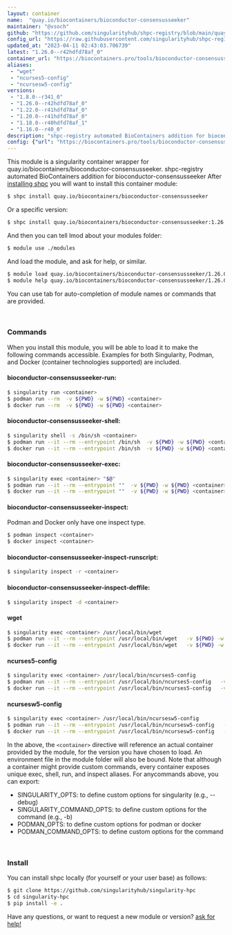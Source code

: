 ```yaml
---
layout: container
name:  "quay.io/biocontainers/bioconductor-consensusseeker"
maintainer: "@vsoch"
github: "https://github.com/singularityhub/shpc-registry/blob/main/quay.io/biocontainers/bioconductor-consensusseeker/container.yaml"
config_url: "https://raw.githubusercontent.com/singularityhub/shpc-registry/main/quay.io/biocontainers/bioconductor-consensusseeker/container.yaml"
updated_at: "2023-04-11 02:43:03.706739"
latest: "1.26.0--r42hdfd78af_0"
container_url: "https://biocontainers.pro/tools/bioconductor-consensusseeker"
aliases:
 - "wget"
 - "ncurses5-config"
 - "ncursesw5-config"
versions:
 - "1.8.0--r341_0"
 - "1.26.0--r42hdfd78af_0"
 - "1.22.0--r41hdfd78af_0"
 - "1.20.0--r41hdfd78af_0"
 - "1.18.0--r40hdfd78af_1"
 - "1.16.0--r40_0"
description: "shpc-registry automated BioContainers addition for bioconductor-consensusseeker"
config: {"url": "https://biocontainers.pro/tools/bioconductor-consensusseeker", "maintainer": "@vsoch", "description": "shpc-registry automated BioContainers addition for bioconductor-consensusseeker", "latest": {"1.26.0--r42hdfd78af_0": "sha256:28d6e2e693e769f81dfeb1f45762fa508adce593103ceb8f402942f680251706"}, "tags": {"1.8.0--r341_0": "sha256:dc8f12362f56063ed369aa5b9b987b0cd830dffdbf8f2c63e59b3470ad70dfaf", "1.26.0--r42hdfd78af_0": "sha256:28d6e2e693e769f81dfeb1f45762fa508adce593103ceb8f402942f680251706", "1.22.0--r41hdfd78af_0": "sha256:48e08dcf0aa5863e8bb3720fb8f173c5c34f257ef18d7af2a4bd099c5daf7eb4", "1.20.0--r41hdfd78af_0": "sha256:4416079b34875cdb62ca1abd3a21576e8e565cfaf6c6ad189ab7fecaa455cf2d", "1.18.0--r40hdfd78af_1": "sha256:4e4aa8bae59070dab7dd6ee06b42e4339104eedeef76d43d86f392ad5b952407", "1.16.0--r40_0": "sha256:a5ec5df8846213068f860595368c39b31e96fab080a9e0024aba9fd750a7ba25"}, "docker": "quay.io/biocontainers/bioconductor-consensusseeker", "aliases": {"wget": "/usr/local/bin/wget", "ncurses5-config": "/usr/local/bin/ncurses5-config", "ncursesw5-config": "/usr/local/bin/ncursesw5-config"}}
---
```


This module is a singularity container wrapper for quay.io/biocontainers/bioconductor-consensusseeker.
shpc-registry automated BioContainers addition for bioconductor-consensusseeker
After [installing shpc](#install) you will want to install this container module:


```bash
$ shpc install quay.io/biocontainers/bioconductor-consensusseeker
```

Or a specific version:

```bash
$ shpc install quay.io/biocontainers/bioconductor-consensusseeker:1.26.0--r42hdfd78af_0
```

And then you can tell lmod about your modules folder:

```bash
$ module use ./modules
```

And load the module, and ask for help, or similar.

```bash
$ module load quay.io/biocontainers/bioconductor-consensusseeker/1.26.0--r42hdfd78af_0
$ module help quay.io/biocontainers/bioconductor-consensusseeker/1.26.0--r42hdfd78af_0
```

You can use tab for auto-completion of module names or commands that are provided.

<br>

### Commands

When you install this module, you will be able to load it to make the following commands accessible.
Examples for both Singularity, Podman, and Docker (container technologies supported) are included.

#### bioconductor-consensusseeker-run:

```bash
$ singularity run <container>
$ podman run --rm  -v ${PWD} -w ${PWD} <container>
$ docker run --rm  -v ${PWD} -w ${PWD} <container>
```

#### bioconductor-consensusseeker-shell:

```bash
$ singularity shell -s /bin/sh <container>
$ podman run --it --rm --entrypoint /bin/sh  -v ${PWD} -w ${PWD} <container>
$ docker run --it --rm --entrypoint /bin/sh  -v ${PWD} -w ${PWD} <container>
```

#### bioconductor-consensusseeker-exec:

```bash
$ singularity exec <container> "$@"
$ podman run --it --rm --entrypoint ""  -v ${PWD} -w ${PWD} <container> "$@"
$ docker run --it --rm --entrypoint ""  -v ${PWD} -w ${PWD} <container> "$@"
```

#### bioconductor-consensusseeker-inspect:

Podman and Docker only have one inspect type.

```bash
$ podman inspect <container>
$ docker inspect <container>
```

#### bioconductor-consensusseeker-inspect-runscript:

```bash
$ singularity inspect -r <container>
```

#### bioconductor-consensusseeker-inspect-deffile:

```bash
$ singularity inspect -d <container>
```


#### wget

```bash
$ singularity exec <container> /usr/local/bin/wget
$ podman run --it --rm --entrypoint /usr/local/bin/wget   -v ${PWD} -w ${PWD} <container> -c " $@"
$ docker run --it --rm --entrypoint /usr/local/bin/wget   -v ${PWD} -w ${PWD} <container> -c " $@"
```


#### ncurses5-config

```bash
$ singularity exec <container> /usr/local/bin/ncurses5-config
$ podman run --it --rm --entrypoint /usr/local/bin/ncurses5-config   -v ${PWD} -w ${PWD} <container> -c " $@"
$ docker run --it --rm --entrypoint /usr/local/bin/ncurses5-config   -v ${PWD} -w ${PWD} <container> -c " $@"
```


#### ncursesw5-config

```bash
$ singularity exec <container> /usr/local/bin/ncursesw5-config
$ podman run --it --rm --entrypoint /usr/local/bin/ncursesw5-config   -v ${PWD} -w ${PWD} <container> -c " $@"
$ docker run --it --rm --entrypoint /usr/local/bin/ncursesw5-config   -v ${PWD} -w ${PWD} <container> -c " $@"
```



In the above, the `<container>` directive will reference an actual container provided
by the module, for the version you have chosen to load. An environment file in the
module folder will also be bound. Note that although a container
might provide custom commands, every container exposes unique exec, shell, run, and
inspect aliases. For anycommands above, you can export:

 - SINGULARITY_OPTS: to define custom options for singularity (e.g., --debug)
 - SINGULARITY_COMMAND_OPTS: to define custom options for the command (e.g., -b)
 - PODMAN_OPTS: to define custom options for podman or docker
 - PODMAN_COMMAND_OPTS: to define custom options for the command

<br>

### Install

You can install shpc locally (for yourself or your user base) as follows:

```bash
$ git clone https://github.com/singularityhub/singularity-hpc
$ cd singularity-hpc
$ pip install -e .
```

Have any questions, or want to request a new module or version? [ask for help!](https://github.com/singularityhub/singularity-hpc/issues)